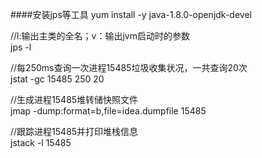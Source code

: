 ####安装jps等工具
yum install -y java-1.8.0-openjdk-devel


//l:输出主类的全名；v：输出jvm启动时的参数  
jps -l



//每250ms查询一次进程15485垃圾收集状况，一共查询20次   
jstat -gc 15485 250 20


//生成进程15485堆转储快照文件   
jmap -dump:format=b,file=idea.dumpfile 15485



//跟踪进程15485并打印堆栈信息   
jstack -l 15485
